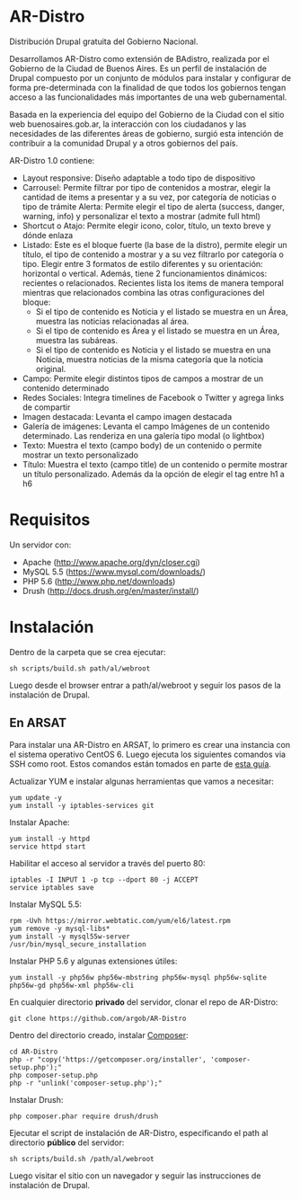# AR-Distro

Distribución Drupal gratuita del Gobierno Nacional.

Desarrollamos AR-Distro como extensión de BAdistro, realizada por el Gobierno de la Ciudad de Buenos Aires. Es un perfil de instalación de Drupal compuesto por un conjunto de módulos para instalar y configurar de forma pre-determinada con la finalidad de que todos los gobiernos tengan acceso a las funcionalidades más importantes de una web gubernamental. 

Basada en la experiencia del equipo del Gobierno de la Ciudad con el sitio web buenosaires.gob.ar, la interacción con los ciudadanos y las necesidades de las diferentes áreas de gobierno, surgió esta intención de contribuir a la comunidad Drupal y a otros gobiernos del país.

AR-Distro 1.0 contiene:

* Layout responsive: Diseño adaptable a todo tipo de dispositivo
* Carrousel: Permite filtrar por tipo de contenidos a mostrar, elegir la cantidad de items a presentar y a su vez, por categoría de noticias o tipo de trámite
Alerta: Permite elegir el tipo de alerta (success, danger, warning, info) y personalizar el texto a mostrar (admite full html)
* Shortcut o Atajo: Permite elegir icono, color, título, un texto breve y dónde enlaza
* Listado: Este es el bloque fuerte (la base de la distro), permite elegir un título, el tipo de contenido a mostrar y a su vez filtrarlo por categoría o tipo. Elegir entre 3 formatos de estilo diferentes y su orientación: horizontal o vertical. Además, tiene 2 funcionamientos dinámicos: recientes o relacionados. Recientes lista los items de manera temporal mientras que relacionados combina las otras configuraciones del bloque:
  * Si el tipo de contenido es Noticia y el listado se muestra en un Área, muestra las noticias relacionadas al área.
  * Si el tipo de contenido es Área y el listado se muestra en un Área, muestra las subáreas.
  * Si el tipo de contenido es Noticia y el listado se muestra en una Noticia, muestra noticias de la misma categoría que la noticia original.
* Campo: Permite elegir distintos tipos de campos a mostrar de un contenido determinado
* Redes Sociales: Integra timelines de Facebook o Twitter y agrega links de compartir
* Imagen destacada: Levanta el campo imagen destacada
* Galería de imágenes: Levanta el campo Imágenes de un contenido determinado. Las renderiza en una galería tipo modal (o lightbox)
* Texto: Muestra el texto (campo body) de un contenido o permite mostrar un texto personalizado
* Título: Muestra el texto (campo title) de un contenido o permite mostrar un título personalizado. Además da la opción de elegir el tag entre h1 a h6

# Requisitos

Un servidor con:

* Apache (http://www.apache.org/dyn/closer.cgi)
* MySQL 5.5 (https://www.mysql.com/downloads/)
* PHP 5.6 (http://www.php.net/downloads)
* Drush (http://docs.drush.org/en/master/install/)

# Instalación

Dentro de la carpeta que se crea ejecutar:

    sh scripts/build.sh path/al/webroot

Luego desde el browser entrar a path/al/webroot y seguir los pasos de la instalación de Drupal.

## En ARSAT

Para instalar una AR-Distro en ARSAT, lo primero es crear una instancia con el sistema operativo CentOS 6. Luego ejecuta los siguientes comandos via SSH como root. Estos comandos están tomados en parte de [esta guía](https://extravm.com/billing/knowledgebase/34/Install-LAMP-on-CentOS-6-MySQL-55-PHP-56.html).

Actualizar YUM e instalar algunas herramientas que vamos a necesitar:

    yum update -y
    yum install -y iptables-services git

Instalar Apache:

    yum install -y httpd
    service httpd start

Habilitar el acceso al servidor a través del puerto 80:

    iptables -I INPUT 1 -p tcp --dport 80 -j ACCEPT
    service iptables save

Instalar MySQL 5.5:

    rpm -Uvh https://mirror.webtatic.com/yum/el6/latest.rpm
    yum remove -y mysql-libs*
    yum install -y mysql55w-server
    /usr/bin/mysql_secure_installation

Instalar PHP 5.6 y algunas extensiones útiles:

    yum install -y php56w php56w-mbstring php56w-mysql php56w-sqlite php56w-gd php56w-xml php56w-cli

En cualquier directorio **privado** del servidor, clonar el repo de AR-Distro:

    git clone https://github.com/argob/AR-Distro

Dentro del directorio creado, instalar [Composer](https://getcomposer.org/download/):

    cd AR-Distro
    php -r "copy('https://getcomposer.org/installer', 'composer-setup.php');"
    php composer-setup.php
    php -r "unlink('composer-setup.php');"

Instalar Drush:

    php composer.phar require drush/drush

Ejecutar el script de instalación de AR-Distro, especificando el path al directorio **público** del servidor:

    sh scripts/build.sh /path/al/webroot

Luego visitar el sitio con un navegador y seguir las instrucciones de instalación de Drupal.
